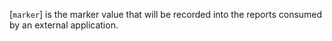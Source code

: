 [`marker`] is the marker value that will be recorded into the reports
consumed by an external application.
